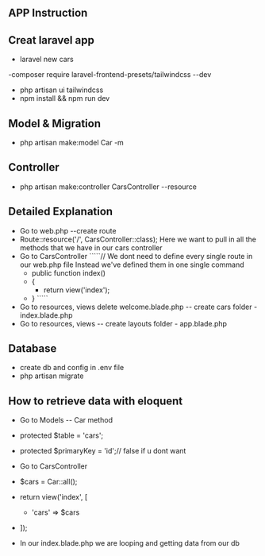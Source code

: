 ## APP Instruction

## Creat  laravel app 
- laravel new cars

-composer require laravel-frontend-presets/tailwindcss --dev
- php artisan ui tailwindcss
- npm install && npm run dev

## Model & Migration
- php artisan make:model Car -m

## Controller
- php artisan make:controller CarsController --resource


## Detailed Explanation
- Go to web.php  --create route 
- Route::resource('/', CarsController::class);  Here we want to pull in all the methods that we have in our cars controller 
- Go to CarsController  `````// We dont need to define every single route in our web.php file  Instead we've  defined them in one  single command
    - public function index()
   - {
       - return view('index');
   -  } ````` 
- Go to resources, views  delete welcome.blade.php  -- create cars folder - index.blade.php
- Go to resources, views   -- create layouts folder - app.blade.php

## Database
- create db and config in .env file
- php artisan migrate

## How to retrieve data with eloquent 
- Go to Models -- Car  method 
- protected $table = 'cars';
- protected $primaryKey = 'id';// false if u dont want
- Go to CarsController
-   $cars = Car::all();
- return view('index', [
    - 'cars' => $cars
- ]);

- In our index.blade.php we are looping and getting data from our db
